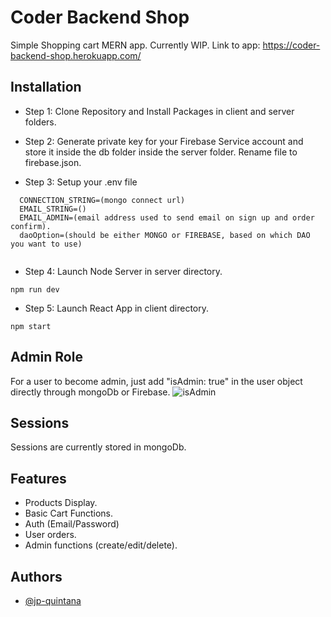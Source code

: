 # Coder Backend Shop

Simple Shopping cart MERN app. Currently WIP.
Link to app: https://coder-backend-shop.herokuapp.com/

## Installation

 - Step 1: Clone Repository and Install Packages in client and server folders.
 
 - Step 2: Generate private key for your Firebase Service account and store it inside the db folder inside the server folder. Rename file to firebase.json.

 - Step 3: Setup your .env file
 
```
  CONNECTION_STRING=(mongo connect url)
  EMAIL_STRING=()
  EMAIL_ADMIN=(email address used to send email on sign up and order confirm).
  daoOption=(should be either MONGO or FIREBASE, based on which DAO you want to use)
  
```
 -  Step 4: Launch Node Server in server directory.
 
```
npm run dev
```
 - Step 5: Launch React App in client directory.
 
```
npm start
```

## Admin Role
For a user to become admin, just add "isAdmin: true" in the user object directly through mongoDb or Firebase.
![isAdmin](https://user-images.githubusercontent.com/87621233/222892318-aa7893f9-6e8f-4200-b16f-9782e52398fd.png)

## Sessions
Sessions are currently stored in mongoDb.

## Features
- Products Display.
- Basic Cart Functions.
- Auth (Email/Password)
- User orders.
- Admin functions (create/edit/delete).

## Authors
- [@jp-quintana](https://github.com/jp-quintana)
